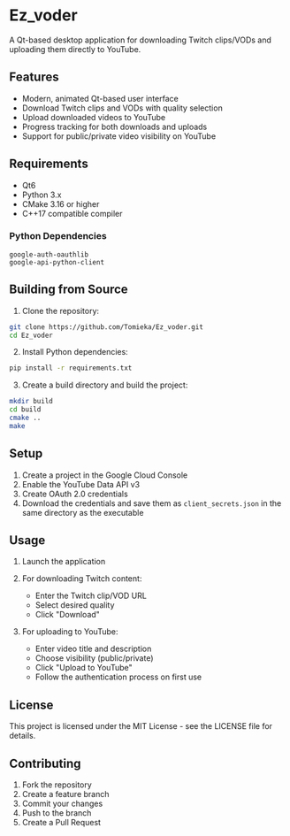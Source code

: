# Ez_voder



A Qt-based desktop application for downloading Twitch clips/VODs and uploading them directly to YouTube.

## Features

- Modern, animated Qt-based user interface
- Download Twitch clips and VODs with quality selection
- Upload downloaded videos to YouTube
- Progress tracking for both downloads and uploads
- Support for public/private video visibility on YouTube

## Requirements

- Qt6
- Python 3.x
- CMake 3.16 or higher
- C++17 compatible compiler

### Python Dependencies
```
google-auth-oauthlib
google-api-python-client
```

## Building from Source

1. Clone the repository:
```bash
git clone https://github.com/Tomieka/Ez_voder.git
cd Ez_voder
```

2. Install Python dependencies:
```bash
pip install -r requirements.txt
```

3. Create a build directory and build the project:
```bash
mkdir build
cd build
cmake ..
make
```

## Setup

1. Create a project in the Google Cloud Console
2. Enable the YouTube Data API v3
3. Create OAuth 2.0 credentials
4. Download the credentials and save them as `client_secrets.json` in the same directory as the executable

## Usage

1. Launch the application
2. For downloading Twitch content:
   - Enter the Twitch clip/VOD URL
   - Select desired quality
   - Click "Download"

3. For uploading to YouTube:
   - Enter video title and description
   - Choose visibility (public/private)
   - Click "Upload to YouTube"
   - Follow the authentication process on first use

## License

This project is licensed under the MIT License - see the LICENSE file for details.

## Contributing

1. Fork the repository
2. Create a feature branch
3. Commit your changes
4. Push to the branch
5. Create a Pull Request 
